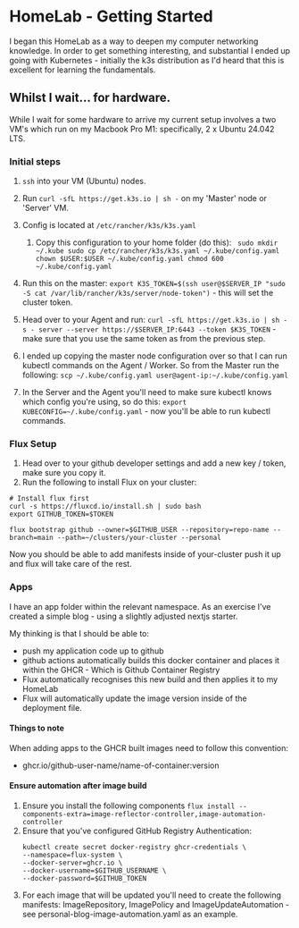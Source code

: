 # HomeLab - Getting Started

I began this HomeLab as a way to deepen my computer networking knowledge. In order to get something interesting, and substantial I ended up going with Kubernetes - initially the k3s distribution as I'd heard that this is excellent for learning the fundamentals.

## Whilst I wait... for hardware.

While I wait for some hardware to arrive my current setup involves a two VM's which run on my Macbook Pro M1: specifically, 2 x Ubuntu 24.042 LTS.

### Initial steps

1. `ssh` into your VM (Ubuntu) nodes.
2. Run `curl -sfL https://get.k3s.io | sh -` on my 'Master' node or 'Server' VM.
3. Config is located at `/etc/rancher/k3s/k3s.yaml`

   1. Copy this configuration to your home folder (do this): `
sudo mkdir ~/.kube
sudo cp /etc/rancher/k3s/k3s.yaml ~/.kube/config.yaml
chown $USER:$USER ~/.kube/config.yaml
chmod 600 ~/.kube/config.yaml`

4. Run this on the master: `export K3S_TOKEN=$(ssh user@$SERVER_IP "sudo -S cat /var/lib/rancher/k3s/server/node-token")` - this will set the cluster token.
5. Head over to your Agent and run: `curl -sfL https://get.k3s.io | sh -s - server --server https://$SERVER_IP:6443 --token $K3S_TOKEN` - make sure that you use the same token as from the previous step.
6. I ended up copying the master node configuration over so that I can run kubectl commands on the Agent / Worker. So from the Master run the following: `scp ~/.kube/config.yaml user@agent-ip:~/.kube/config.yaml`
7. In the Server and the Agent you'll need to make sure kubectl knows which config you're using, so do this: `export KUBECONFIG=~/.kube/config.yaml` - now you'll be able to run kubectl commands.

### Flux Setup

1. Head over to your github developer settings and add a new key / token, make sure you copy it.
2. Run the following to install Flux on your cluster:

```
# Install flux first
curl -s https://fluxcd.io/install.sh | sudo bash
export GITHUB_TOKEN=$TOKEN
```

```
flux bootstrap github --owner=$GITHUB_USER --repository=repo-name --branch=main --path=~/clusters/your-cluster --personal
```

Now you should be able to add manifests inside of your-cluster push it up and flux will take care of the rest.

### Apps

I have an app folder within the relevant namespace. As an exercise I've created a simple blog - using a slightly adjusted nextjs starter.

My thinking is that I should be able to:

- push my application code up to github
- github actions automatically builds this docker container and places it within the GHCR - Which is Github Container Registry
- Flux automatically recognises this new build and then applies it to my HomeLab
- Flux will automatically update the image version inside of the deployment file.

#### Things to note

When adding apps to the GHCR built images need to follow this convention:

- ghcr.io/github-user-name/name-of-container:version

#### Ensure automation after image build

1. Ensure you install the following components `flux install --components-extra=image-reflector-controller,image-automation-controller`
2. Ensure that you've configured GitHub Registry Authentication:
   ```
   kubectl create secret docker-registry ghcr-credentials \
   --namespace=flux-system \
   --docker-server=ghcr.io \
   --docker-username=$GITHUB_USERNAME \
   --docker-password=$GITHUB_TOKEN
   ```
3. For each image that will be updated you'll need to create the following manifests: ImageRepository, ImagePolicy and ImageUpdateAutomation - see personal-blog-image-automation.yaml as an example.
